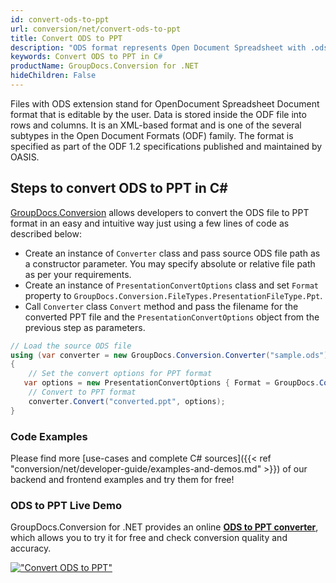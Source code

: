 ```yaml
---
id: convert-ods-to-ppt
url: conversion/net/convert-ods-to-ppt
title: Convert ODS to PPT
description: "ODS format represents Open Document Spreadsheet with .ods extension. Learn how to convert ODS to PPT file programmatically in C# language using GroupDocs.Conversion for .NET library."
keywords: Convert ODS to PPT in C#
productName: GroupDocs.Conversion for .NET
hideChildren: False
---
```


Files with ODS extension stand for OpenDocument Spreadsheet Document format that is editable by the user. Data is stored inside the ODF file into rows and columns. It is an XML-based format and is one of the several subtypes in the Open Document Formats (ODF) family. The format is specified as part of the ODF 1.2 specifications published and maintained by OASIS.

## Steps to convert ODS to PPT in C#

[GroupDocs.Conversion](https://products.groupdocs.com/conversion/net) allows developers to convert the ODS file to PPT format in an easy and intuitive way just using a few lines of code as described below:

* Create an instance of `Converter` class and pass source ODS file path as a constructor parameter. You may specify absolute or relative file path as per your requirements. 
* Create an instance of `PresentationConvertOptions` class and set `Format` property to `GroupDocs.Conversion.FileTypes.PresentationFileType.Ppt`.
* Call `Converter` class `Convert` method and pass the filename for the converted PPT file and the `PresentationConvertOptions` object from the previous step as parameters.

```csharp
// Load the source ODS file
using (var converter = new GroupDocs.Conversion.Converter("sample.ods"))
{
    // Set the convert options for PPT format
   var options = new PresentationConvertOptions { Format = GroupDocs.Conversion.FileTypes.PresentationFileType.Ppt };
    // Convert to PPT format
    converter.Convert("converted.ppt", options);
}
```

### Code Examples

Please find more [use-cases and complete C# sources]({{< ref "conversion/net/developer-guide/examples-and-demos.md" >}}) of our backend and frontend examples and try them for free!

### ODS to PPT Live Demo

GroupDocs.Conversion for .NET provides an online [**ODS to PPT converter**](https://products.groupdocs.app/conversion/ods-to-ppt), which allows you to try it for free and check conversion quality and accuracy.

[!["Convert ODS to PPT"](conversion/net/images/convert-to-ppt/convert-ods-to-ppt.png)](https://products.groupdocs.app/conversion/ods-to-ppt)